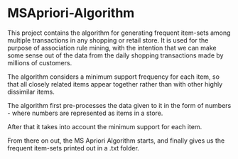 # MSApriori-Algorithm

This project contains the algorithm for generating frequent item-sets among multiple transactions in any shopping or retail store.
It is used for the purpose of association rule mining, with the intention that we can make some sense out of the data from the daily shopping transactions
made by millions of customers.

The algorithm considers a minimum support frequency for each item, so that all closely related items appear together rather than with other highly dissimilar items.

The algorithm first pre-processes the data given to it in the form of numbers - where numbers are represented as items in a store.

After that it takes into account the minimum support for each item.

From there on out, the MS Apriori Algorithm starts, and finally gives us the frequent item-sets printed out in a .txt folder.
